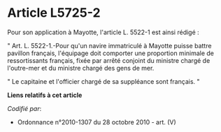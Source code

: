 # Article L5725-2

Pour son application à Mayotte, l'article L. 5522-1 est ainsi rédigé : 

" Art. L. 5522-1.-Pour qu'un navire immatriculé à Mayotte puisse battre pavillon français, l'équipage doit comporter une
proportion minimale de ressortissants français, fixée par arrêté conjoint du ministre chargé de l'outre-mer et du ministre
chargé des gens de mer. 

" Le capitaine et l'officier chargé de sa suppléance sont français. "

**Liens relatifs à cet article**

_Codifié par_:

  - Ordonnance n°2010-1307 du 28 octobre 2010 - art. (V)

